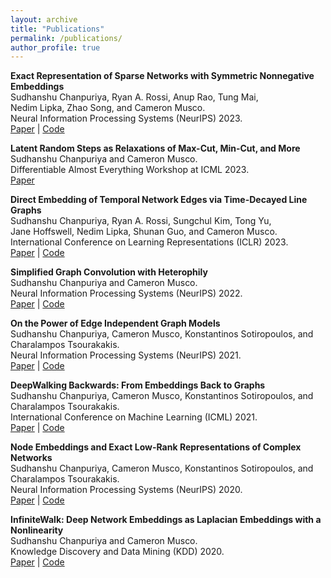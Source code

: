 ```yaml
---
layout: archive
title: "Publications"
permalink: /publications/
author_profile: true
---
```


**Exact Representation of Sparse Networks with Symmetric Nonnegative Embeddings**  
Sudhanshu Chanpuriya, Ryan A. Rossi, Anup Rao, Tung Mai,  
Nedim Lipka, Zhao Song, and Cameron Musco.
<br>Neural Information Processing Systems (NeurIPS) 2023.
<br><a href="https://arxiv.org/abs/2111.03030">Paper</a> | <a href="https://github.com/schariya/sym-logistic-nmf">Code</a>

**Latent Random Steps as Relaxations of Max-Cut, Min-Cut, and More**  
Sudhanshu Chanpuriya and Cameron Musco.
<br>Differentiable Almost Everything Workshop at ICML 2023.
<br><a href="https://arxiv.org/abs/2308.06448">Paper</a>

**Direct Embedding of Temporal Network Edges via Time-Decayed Line Graphs**  
Sudhanshu Chanpuriya, Ryan A. Rossi, Sungchul Kim, Tong Yu,  
Jane Hoffswell, Nedim Lipka, Shunan Guo, and Cameron Musco.
<br>International Conference on Learning Representations (ICLR) 2023.
<br><a href="https://arxiv.org/abs/2210.00032">Paper</a> | <a href="https://github.com/schariya/tdlg">Code</a>

**Simplified Graph Convolution with Heterophily**  
Sudhanshu Chanpuriya and Cameron Musco.
<br>Neural Information Processing Systems (NeurIPS) 2022.
<br><a href="https://arxiv.org/abs/2202.04139">Paper</a> | <a href="https://github.com/schariya/adaptive-simple-convolution">Code</a>

**On the Power of Edge Independent Graph Models**  
Sudhanshu Chanpuriya, Cameron Musco, Konstantinos Sotiropoulos, and Charalampos Tsourakakis.
<br>Neural Information Processing Systems (NeurIPS) 2021.
<br><a href="https://arxiv.org/abs/2111.00048">Paper</a> | <a href="https://github.com/konsotirop/edge_independent_models">Code</a>

**DeepWalking Backwards: From Embeddings Back to Graphs**  
Sudhanshu Chanpuriya, Cameron Musco, Konstantinos Sotiropoulos, and Charalampos Tsourakakis.
<br>International Conference on Machine Learning (ICML) 2021.
<br><a href="https://arxiv.org/abs/2102.08532">Paper</a> | <a href="https://github.com/konsotirop/Invert_Embeddings">Code</a>

**Node Embeddings and Exact Low-Rank Representations of Complex Networks**  
Sudhanshu Chanpuriya, Cameron Musco, Konstantinos Sotiropoulos, and Charalampos Tsourakakis.
<br>Neural Information Processing Systems (NeurIPS) 2020.
<br><a href="https://arxiv.org/abs/2006.05592">Paper</a> | <a href="https://github.com/schariya/exact-embeddings">Code</a>

**InfiniteWalk: Deep Network Embeddings as Laplacian Embeddings with a Nonlinearity**  
Sudhanshu Chanpuriya and Cameron Musco.
<br>Knowledge Discovery and Data Mining (KDD) 2020.
<br><a href="https://arxiv.org/abs/2006.00094">Paper</a> | <a href="https://github.com/schariya/infwalk">Code</a>

<!---
{% if author.googlescholar %}
  You can also find my articles on <u><a href="{{author.googlescholar}}">my Google Scholar profile</a>.</u>
{% endif %}

{% include base_path %}

{% for post in site.publications reversed %}
  {% include archive-single.html %}
{% endfor %}
-->
